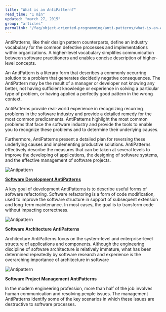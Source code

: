 ```yaml
---
title: "What is an AntiPattern?"
read_time: "1 min"
updated: "march 27, 2015"
group: "articles"
permalink: "/faq/object-oriented-programming/anti-patterns/what-is-an-antipattern/"
---
```


AntiPatterns, like their design pattern counterparts, define an industry vocabulary for the common defective processes and implementations within organizations. A higher-level vocabulary simplifies communication between software practitioners and enables concise description of higher-level concepts.

An AntiPattern is a literary form that describes a commonly occurring solution to a problem that generates decidedly negative consequences. The AntiPattern may be the result of a manager or developer not knowing any better, not having sufficient knowledge or experience in solving a particular type of problem, or having applied a perfectly good pattern in the wrong context.

AntiPatterns provide real-world experience in recognizing recurring problems in the software industry and provide a detailed remedy for the most common predicaments. AntiPatterns highlight the most common problems that face the software industry and provide the tools to enable you to recognize these problems and to determine their underlying causes.

Furthermore, AntiPatterns present a detailed plan for reversing these underlying causes and implementing productive solutions. AntiPatterns effectively describe the measures that can be taken at several levels to improve the developing of applications, the designing of software systems, and the effective management of software projects.


![Antipattern](/resources/images/anti-patterns/mang.jpg "Antipattern")

<b>[Software Development AntiPatterns](/faq/object-oriented-programming/anti-patterns/software-development-antipatterns/)</b>

A key goal of development AntiPatterns is to describe useful forms of software refactoring. Software refactoring is a form of code modification, used to improve the software structure in support of subsequent extension and long-term maintenance. In most cases, the goal is to transform code without impacting correctness. 

![Antipattern](/resources/images/anti-patterns/softde.jpg "Antipattern")

<b>Software Architecture AntiPatterns</b>

Architecture AntiPatterns focus on the system-level and enterprise-level structure of applications and components. Although the engineering discipline of software architecture is relatively immature, what has been determined repeatedly by software research and experience is the overarching importance of architecture in software 

![Antipattern](/resources/images/anti-patterns/imp.jpg "Antipattern")

<b>Software Project Management AntiPatterns</b>

In the modern engineering profession, more than half of the job involves human communication and resolving people issues. The management AntiPatterns identify some of the key scenarios in which these issues are destructive to software processes.
